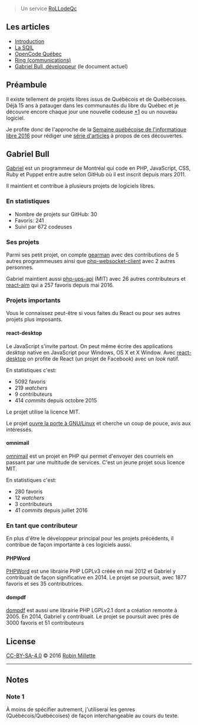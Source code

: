 > Un service [RoLLodeQc][]

## Les articles
* [Introduction][snapshot-rollodeqc-1]
* [La SQIL][snapshot-rollodeqc-2]
* [OpenCode Québec][snapshot-rollodeqc-3]
* [Ring (communications)][snapshot-rollodeqc-4]
* [Gabriel Bull, développeur][snapshot-rollodeqc-5] (le document actuel)

## Préambule
Il existe tellement de projets libres issus de Québécois et de Québécoises.
Déjà 15 ans à patauger dans les communautés du libre du Québec et
je découvre encore chaque jour une nouvelle codeuse [*1][] ou un nouveau logiciel.

Je profite donc de l'approche de la
[Semaine québécoise de l'informatique libre 2016][SQIL] pour rédiger
une [série d'articles](.) à propos de ces découvertes.

## Gabriel Bull
[Gabriel][gabrielbull] est un programmeur de Montréal qui code
en PHP, JavaScript, CSS, Ruby et Puppet entre autre selon GitHub
où il est inscrit depuis mars 2011.

Il maintient et contribue à plusieurs projets de logiciels libres.

### En statistiques
* Nombre de projets sur GitHub: 30
* Favoris: 241
* Suivi par 672 codeuses

### Ses projets
Parmi ses petit projet, on compte [gearman][] avec des contributions
de 5 autres programmeuses ainsi que [php-websocket-client][] avec
2 autres personnes.

Gabriel maintient aussi [php-ups-api][] (MIT) avec 26 autres contributeurs
et [react-aim][] qui a 257 favoris depuis mai 2016.

### Projets importants
Vous le connaissez peut-être si vous faites du React ou pour ses
autres projets plus imposants.

#### react-desktop
Le JavaScript s'invite partout. On peut même écrire des applications
*desktop* native en JavaScript pour Windows, OS X et X Window. Avec
[react-desktop][] on profite de React (un projet de Facebook) avec
un *look* natif.

En statistiques c'est:

* 5092 favoris
* 219 *watchers*
* 9 contributeurs
* 414 *commits* depuis octobre 2015

Le projet utilise la licence MIT.

Le projet [ouvre la porte à GNU/Linux][react-desktop-47] et cherche
un coup de pouce, avis aux intéressés.

#### omnimail
[omnimail][] est un projet en PHP qui permet d'envoyer des courriels
en passant par une multitude de services. C'est un jeune projet sous
licence MIT.

En statistiques c'est:

* 280 favoris
* 12 *watchers*
* 3 contributeurs
* 41 *commits* depuis juillet 2016

### En tant que contributeur
En plus d'être le développeur principal pour les projets précédents,
il contribue de façon importante à ces logiciels aussi.

#### PHPWord
[PHPWord][] est une librairie PHP LGPLv3 créée en mai 2012 et Gabriel
y contribuait de façon significative en 2014. Le projet se poursuit,
avec 1877 favoris et ses 35 contributrices.

#### dompdf
[dompdf][] est aussi une librairie PHP LGPLv2.1 dont a création
remonte à 2005. En 2014, Gabriel y contribuait. Le projet se poursuit
avec près de 3000 favoris et 51 contributeurs

## License
[CC-BY-SA-4.0][] © 2016 [Robin Millette][]

------

## Notes
### Note 1
À moins de spécifier autrement, j'utiliserai les genres (Québécois/Québécoises)
de façon interchangeable au cours du texte.

[*1]: #note-1
[SQIL]: <http://2016.sqil.info/>
[CC-BY-SA-4.0]: /cc-by-sa
[Robin Millette]: <http://robin.millette.info/>
[react-desktop]: <https://github.com/gabrielbull/react-desktop>
[gabrielbull]: <https://github.com/gabrielbull>
[omnimail]: <https://github.com/gabrielbull/omnimail>
[GabrielBullT sur twitter]: <https://twitter.com/GabrielBullT>
[snapshot-rollodeqc-1]: /snapshot-rollodeqc-1
[snapshot-rollodeqc-2]: /snapshot-rollodeqc-2
[snapshot-rollodeqc-3]: /snapshot-rollodeqc-3
[snapshot-rollodeqc-4]: /snapshot-rollodeqc-4
[snapshot-rollodeqc-5]: /snapshot-rollodeqc-5
[gearman]: <https://github.com/gabrielbull/gearman>
[php-websocket-client]: <https://github.com/gabrielbull/php-websocket-client>
[php-ups-api]: <https://github.com/gabrielbull/php-ups-api>
[react-aim]: <https://github.com/gabrielbull/react-aim>
[PHPWord]: <https://github.com/PHPOffice/PHPWord>
[dompdf]: <https://github.com/dompdf/dompdf>
[RoLLodeQc]: <http://www.rollodeqc.com/>
[react-desktop-47]: <https://github.com/gabrielbull/react-desktop/issues/47>